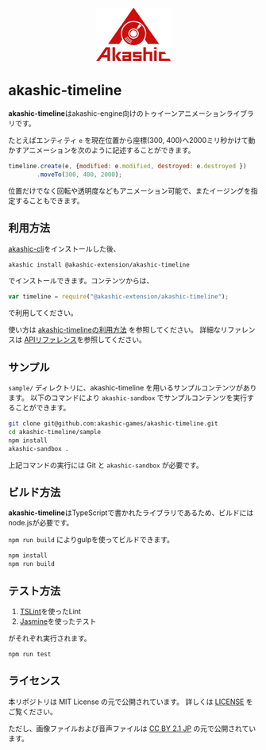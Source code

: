 <p align="center">
<img src="img/akashic.png"/>
</p>

# akashic-timeline

**akashic-timeline**はakashic-engine向けのトゥイーンアニメーションライブラリです。

たとえばエンティティ `e` を現在位置から座標(300, 400)へ2000ミリ秒かけて動かすアニメーションを次のように記述することができます。

```javascript
timeline.create(e, {modified: e.modified, destroyed: e.destroyed })
        .moveTo(300, 400, 2000);
```

位置だけでなく回転や透明度などもアニメーション可能で、またイージングを指定することもできます。

## 利用方法

[akashic-cli](https://github.com/akashic-games/akashic-cli)をインストールした後、

```sh
akashic install @akashic-extension/akashic-timeline
```

でインストールできます。コンテンツからは、

```javascript
var timeline = require("@akashic-extension/akashic-timeline");
```

で利用してください。

使い方は [akashic-timelineの利用方法](./getstarted.md) を参照してください。
詳細なリファレンスは [APIリファレンス](https://akashic-games.github.io/reference/akashic-timeline/index.html)を参照してください。

## サンプル

`sample/` ディレクトリに、akashic-timeline を用いるサンプルコンテンツがあります。
以下のコマンドにより `akashic-sandbox` でサンプルコンテンツを実行することができます。

```sh
git clone git@github.com:akashic-games/akashic-timeline.git
cd akashic-timeline/sample
npm install
akashic-sandbox .
```

上記コマンドの実行には Git と `akashic-sandbox` が必要です。

## ビルド方法

**akashic-timeline**はTypeScriptで書かれたライブラリであるため、ビルドにはnode.jsが必要です。

`npm run build` によりgulpを使ってビルドできます。

```sh
npm install
npm run build
```

## テスト方法

1. [TSLint](https://github.com/palantir/tslint "TSLint")を使ったLint
2. [Jasmine](https://jasmine.github.io "Jasmine")を使ったテスト

がそれぞれ実行されます。

```sh
npm run test
```

## ライセンス
本リポジトリは MIT License の元で公開されています。
詳しくは [LICENSE](./LICENSE) をご覧ください。

ただし、画像ファイルおよび音声ファイルは
[CC BY 2.1 JP](https://creativecommons.org/licenses/by/2.1/jp/) の元で公開されています。
